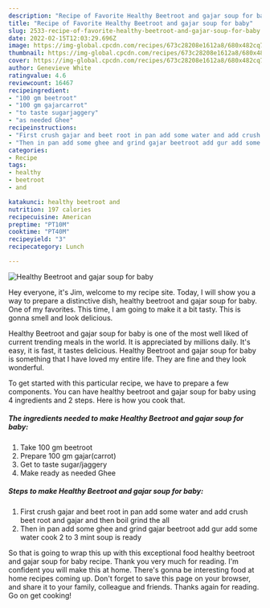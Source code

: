 ```yaml
---
description: "Recipe of Favorite Healthy Beetroot and gajar soup for baby"
title: "Recipe of Favorite Healthy Beetroot and gajar soup for baby"
slug: 2533-recipe-of-favorite-healthy-beetroot-and-gajar-soup-for-baby
date: 2022-02-15T12:03:29.696Z
image: https://img-global.cpcdn.com/recipes/673c28208e1612a8/680x482cq70/healthy-beetroot-and-gajar-soup-for-baby-recipe-main-photo.jpg
thumbnail: https://img-global.cpcdn.com/recipes/673c28208e1612a8/680x482cq70/healthy-beetroot-and-gajar-soup-for-baby-recipe-main-photo.jpg
cover: https://img-global.cpcdn.com/recipes/673c28208e1612a8/680x482cq70/healthy-beetroot-and-gajar-soup-for-baby-recipe-main-photo.jpg
author: Genevieve White
ratingvalue: 4.6
reviewcount: 16467
recipeingredient:
- "100 gm beetroot"
- "100 gm gajarcarrot"
- "to taste sugarjaggery"
- "as needed Ghee"
recipeinstructions:
- "First crush gajar and beet root in pan add some water and add crush beet root and gajar and then boil grind the all"
- "Then in pan add some ghee and grind gajar beetroot add gur add some water cook 2 to 3 mint soup is ready"
categories:
- Recipe
tags:
- healthy
- beetroot
- and

katakunci: healthy beetroot and 
nutrition: 197 calories
recipecuisine: American
preptime: "PT10M"
cooktime: "PT40M"
recipeyield: "3"
recipecategory: Lunch

---
```



![Healthy Beetroot and gajar soup for baby](https://img-global.cpcdn.com/recipes/673c28208e1612a8/680x482cq70/healthy-beetroot-and-gajar-soup-for-baby-recipe-main-photo.jpg)

Hey everyone, it's Jim, welcome to my recipe site. Today, I will show you a way to prepare a distinctive dish, healthy beetroot and gajar soup for baby. One of my favorites. This time, I am going to make it a bit tasty. This is gonna smell and look delicious.

Healthy Beetroot and gajar soup for baby is one of the most well liked of current trending meals in the world. It is appreciated by millions daily. It's easy, it is fast, it tastes delicious. Healthy Beetroot and gajar soup for baby is something that I have loved my entire life. They are fine and they look wonderful.




To get started with this particular recipe, we have to prepare a few components. You can have healthy beetroot and gajar soup for baby using 4 ingredients and 2 steps. Here is how you cook that.

<!--inarticleads1-->

##### The ingredients needed to make Healthy Beetroot and gajar soup for baby:

1. Take 100 gm beetroot
1. Prepare 100 gm gajar(carrot)
1. Get to taste sugar/jaggery
1. Make ready as needed Ghee




<!--inarticleads2-->

##### Steps to make Healthy Beetroot and gajar soup for baby:

1. First crush gajar and beet root in pan add some water and add crush beet root and gajar and then boil grind the all
1. Then in pan add some ghee and grind gajar beetroot add gur add some water cook 2 to 3 mint soup is ready




So that is going to wrap this up with this exceptional food healthy beetroot and gajar soup for baby recipe. Thank you very much for reading. I'm confident you will make this at home. There's gonna be interesting food at home recipes coming up. Don't forget to save this page on your browser, and share it to your family, colleague and friends. Thanks again for reading. Go on get cooking!
